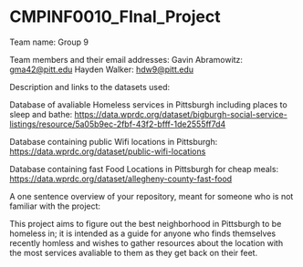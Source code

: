 # CMPINF0010_FInal_Project

Team name: Group 9

Team members and their email addresses: 
Gavin Abramowitz: gma42@pitt.edu
Hayden Walker: hdw9@pitt.edu

Description and links to the datasets used:

Database of avaliable Homeless services in Pittsburgh including places to sleep and bathe: https://data.wprdc.org/dataset/bigburgh-social-service-listings/resource/5a05b9ec-2fbf-43f2-bfff-1de2555ff7d4

Database containing public Wifi locations in Pittsburgh: https://data.wprdc.org/dataset/public-wifi-locations

Database containing fast Food Locations in Pittsburgh for cheap meals: https://data.wprdc.org/dataset/allegheny-county-fast-food


A one sentence overview of your repository, meant for someone who is not familiar with the project:

This project aims to figure out the best neighborhood in Pittsburgh to be homeless in; it is intended as a guide for anyone who finds themselves recently homless and wishes to gather resources about the location with the most services avaliable to them as they get back on their feet.
